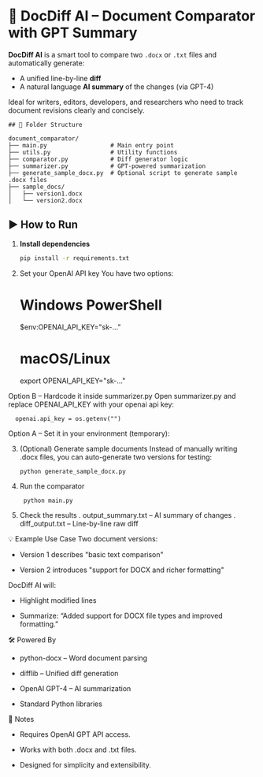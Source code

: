 # 🧠 DocDiff AI – Document Comparator with GPT Summary

**DocDiff AI** is a smart tool to compare two `.docx` or `.txt` files and automatically generate:
- A unified line-by-line **diff**
- A natural language **AI summary** of the changes (via GPT-4)

Ideal for writers, editors, developers, and researchers who need to track document revisions clearly and concisely.

```
## 📂 Folder Structure

document_comparator/
├── main.py                  # Main entry point
├── utils.py                 # Utility functions
├── comparator.py            # Diff generator logic
├── summarizer.py            # GPT-powered summarization
├── generate_sample_docx.py  # Optional script to generate sample .docx files
├── sample_docs/
│   ├── version1.docx
│   └── version2.docx

```

## ▶️ How to Run

1. **Install dependencies**
   ```bash
   pip install -r requirements.txt

2. Set your OpenAI API key
You have two options:
   # Windows PowerShell
      $env:OPENAI_API_KEY="sk-..."

   # macOS/Linux
      export OPENAI_API_KEY="sk-..."

Option B – Hardcode it inside summarizer.py
   Open summarizer.py and replace  OPENAI_API_KEY with your openai api key:
   
      openai.api_key = os.getenv("")

Option A – Set it in your environment (temporary):

3. (Optional) Generate sample documents
Instead of manually writing .docx files, you can auto-generate two versions for testing:
    ```
    python generate_sample_docx.py

6. Run the comparator
   ```
    python main.py

8. Check the results
    . output_summary.txt – AI summary of changes
    . diff_output.txt – Line-by-line raw diff

💡 Example Use Case
Two document versions:

- Version 1 describes "basic text comparison"

- Version 2 introduces "support for DOCX and richer formatting"

DocDiff AI will:

- Highlight modified lines

- Summarize: “Added support for DOCX file types and improved formatting.”

🛠 Powered By
- python-docx – Word document parsing

- difflib – Unified diff generation

- OpenAI GPT-4 – AI summarization

- Standard Python libraries

📌 Notes
- Requires OpenAI GPT API access.

- Works with both .docx and .txt files.

- Designed for simplicity and extensibility.
